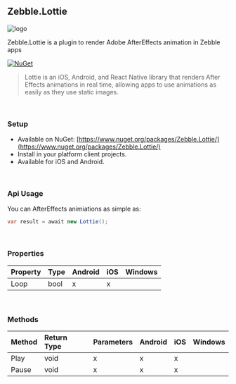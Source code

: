 [logo]: https://raw.githubusercontent.com/Geeksltd/Zebble.Lottie/master/Shared/NuGet/Icon.png "Zebble.Lottie"


## Zebble.Lottie

![logo]

Zebble.Lottie is a plugin to render Adobe AfterEffects animation in Zebble apps


[![NuGet](https://img.shields.io/nuget/v/Zebble.Lottie.svg?label=NuGet)](https://www.nuget.org/packages/Zebble.Lottie/)

> Lottie is an iOS, Android, and React Native library that renders After Effects animations in real time, allowing apps to use animations as easily as they use static images.

<br>

### Setup
* Available on NuGet: [https://www.nuget.org/packages/Zebble.Lottie/](https://www.nuget.org/packages/Zebble.Lottie/)
* Install in your platform client projects.
* Available for iOS and Android.
<br>


### Api Usage
You can AfterEffects animiations as simple as:
```csharp
var result = await new Lottie();
```

<br>


### Properties
| Property     | Type               | Android | iOS | Windows |
| :----------- | :-----------       | :------ | :-- | :------ |
| Loop  | bool | x       | x   |        |




<br>

### Methods
| Method       | Return Type  | Parameters                          | Android | iOS | Windows |
| :----------- | :----------- | :-----------                        | :------ | :-- | :------ |
| Play         | void | x | x       | x   |        |
| Pause         | void | x | x       | x   |        |

